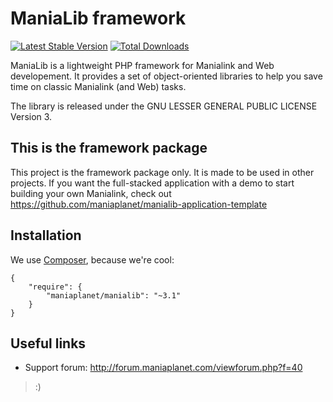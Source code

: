 ManiaLib framework
===================================================

[![Latest Stable Version](https://poser.pugx.org/maniaplanet/manialib/v/stable.png)](https://packagist.org/packages/maniaplanet/manialib)
[![Total Downloads](https://poser.pugx.org/maniaplanet/manialib/downloads.png)](https://packagist.org/packages/maniaplanet/manialib)

ManiaLib is a lightweight PHP framework for Manialink and Web developement. It 
provides a set of object-oriented libraries to help you save time on classic 
Manialink (and Web) tasks.

The library is released under the GNU LESSER GENERAL PUBLIC LICENSE Version 3.

This is the framework package
-----------------------------

This project is the framework package only. It is made to be used in other projects. If you want the full-stacked application with a demo to start building your own Manialink, check out https://github.com/maniaplanet/manialib-application-template

Installation
-----------------------------

We use [Composer](https://getcomposer.org/), because we're cool:

```
{
	"require": {
        "maniaplanet/manialib": "~3.1"
    }
}
```

Useful links
------------

* Support forum: http://forum.maniaplanet.com/viewforum.php?f=40

>:)
